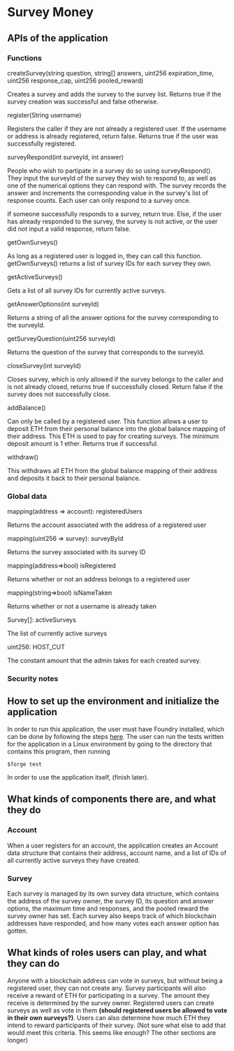 # Survey Money
## APIs of the application
### Functions
createSurvey(string question, string[] answers, uint256 expiration_time, uint256 response_cap, uint256 pooled_reward)

Creates a survey and adds the survey to the survey list. Returns true if the survey creation was successful and false otherwise.

register(String username)

Registers the caller if they are not already a registered user. If the username or address is already registered, return false. Returns true if the user was successfully registered.

surveyRespond(int surveyId, int answer)

People who wish to partipate in a survey do so using surveyRespond(). They input the surveyId of the survey they wish to respond to, as well as one of the numerical options they can respond with. The survey records the answer and increments the corresponding value in the survey's list of response counts. Each user can only respond to a survey once.

If someone successfully responds to a survey, return true. Else, if the user has already responded to the survey, the survey is not active, or the user did not input a valid response, return false.

getOwnSurveys()

As long as a registered user is logged in, they can call this function. getOwnSurveys() returns a list of survey IDs for each survey they own.

getActiveSurveys()

Gets a list of all survey IDs for currently active surveys.

getAnswerOptions(int surveyId)

Returns a string of all the answer options for the survey corresponding to the surveyId.

getSurveyQuestion(uint256 surveyId)

Returns the question of the survey that corresponds to the surveyId.

closeSurvey(int surveyId)

Closes survey, which is only allowed if the survey belongs to the caller and is not already closed, returns true if successfully closed. Return false if the survey does not successfully close.

addBalance()

Can only be called by a registered user. This function allows a user to deposit ETH from their personal balance into the global balance mapping of their address. This ETH is used to pay for creating surveys. The minimum deposit amount is 1 ether. Returns true if successful.

withdraw()

This withdraws all ETH from the global balance mapping of their address and deposits it back to their personal balance.

### Global data
mapping(address => account): registeredUsers

Returns the account associated with the address of a registered user

mapping(uint256 => survey): surveyById

Returns the survey associated with its survey ID

mapping(address=>bool) isRegistered

Returns whether or not an address belongs to a registered user

mapping(string=>bool) isNameTaken

Returns whether or not a username is already taken

Survey[]: activeSurveys

The list of currently active surveys

uint256: HOST_CUT

The constant amount that the admin takes for each created survey.

### Security notes

## How to set up the environment and initialize the application
In order to run this application, the user must have Foundry installed, which can be done by following the steps [here](https://book.getfoundry.sh/getting-started/installation).
The user can run the tests written for the application in a Linux environment by going to the directory that contains this program, then running 
```
$forge test
```
In order to use the application itself, (finish later).

## What kinds of components there are, and what they do
### Account
When a user registers for an account, the application creates an Account data structure that contains their address, account name, and a list of IDs of all currently active surveys they have created.
### Survey
Each survey is managed by its own survey data structure, which contains the address of the survey owner, the survey ID, its question and answer options, the maximum time and responses, and the pooled reward the survey owner has set. Each survey also keeps track of which blockchain addresses have responded, and how many votes each answer option has gotten.

## What kinds of roles users can play, and what they can do
Anyone with a blockchain address can vote in surveys, but without being a registered user, they can not create any. Survey participants will also receive a reward of ETH for participating in a survey. The amount they receive is determined by the survey owner. Registered users can create surveys as well as vote in them **(should registered users be allowed to vote in their own surveys?)**. Users can also determine how much ETH they intend to reward participants of their survey.
(Not sure what else to add that would meet this criteria. This seems like enough? The other sections are longer)

